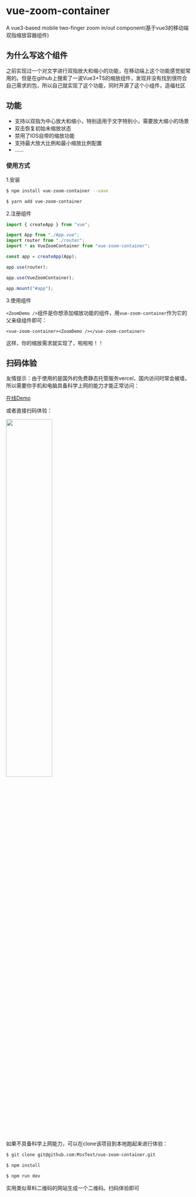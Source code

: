 # vue-zoom-container

A vue3-based mobile two-finger zoom in/out component(基于vue3的移动端双指缩放容器组件)


## 为什么写这个组件

之前实现过一个对文字进行双指放大和缩小的功能，在移动端上这个功能感觉挺常用的。但是在github上搜索了一波Vue3+TS的缩放组件，发现并没有找到很符合自己需求的包，所以自己就实现了这个功能，同时开源了这个小组件，造福社区

## 功能

- 支持以双指为中心放大和缩小，特别适用于文字特别小，需要放大缩小的场景
- 双击恢复初始未缩放状态
- 禁用了IOS自带的缩放功能
- 支持最大放大比例和最小缩放比例配置
- ......
### 使用方式

1.安装

```bash
$ npm install vue-zoom-container --save
```

```bash
$ yarn add vue-zoom-container
```

2.注册组件
```ts
import { createApp } from "vue";

import App from "./App.vue";
import router from "./router";
import * as VueZoomContainer from "vue-zoom-container";

const app = createApp(App);

app.use(router);

app.use(VueZoomContainer);

app.mount("#app");
```

3.使用组件

`<ZoomDemo />`组件是你想添加缩放功能的组件，用`vue-zoom-container`作为它的父亲级组件即可：
```vue
<vue-zoom-container><ZoomDemo /></vue-zoom-container>
```

这样，你的缩放需求就实现了，啦啦啦！！
## 扫码体验
友情提示：由于使用的是国外的免费静态托管服务vercel，国内访问时常会被墙，所以需要你手机和电脑具备科学上网的能力才能正常访问：

[在线Demo](https://vue-zoom-container-14ez7ygu2-msstext.vercel.app/)

或者直接扫码体验：

<img src="https://cdn.staticaly.com/gh/MssText/learn@master/images/qrcode.1ru9j2exdyzk.webp" width="50%">

如果不具备科学上网能力，可以在clone该项目到本地跑起来进行体验：

```bash
$ git clone git@github.com:MssText/vue-zoom-container.git

$ npm install

$ npm run dev
```
实用类似草料二维码的网站生成一个二维码。扫码体验即可